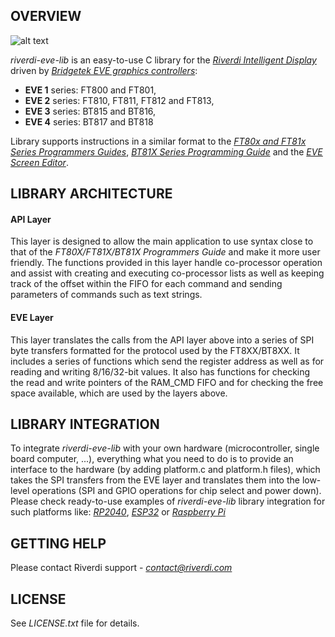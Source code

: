 OVERVIEW
--------
![alt text](http://circuitcellar.com/wp-content/uploads/2016/10/FTDI-Img.png "riverdi-logo")

*riverdi-eve-lib* is an easy-to-use C library for the [*Riverdi Intelligent Display*](https://riverdi.com/product-category/intelligent-displays/bt817q/) driven by [*Bridgetek EVE graphics controllers*](http://brtchip.com/eve/):

- __EVE 1__ series: FT800 and FT801,
- __EVE 2__ series: FT810, FT811, FT812 and FT813,
- __EVE 3__ series: BT815 and BT816,
- __EVE 4__ series: BT817 and BT818

Library supports instructions in a similar format to the [*FT80x and FT81x Series Programmers Guides*](https://brtchip.com/wp-content/uploads/Support/Documentation/Programming_Guides/ICs/EVE/FT81X_Series_Programmer_Guide.pdf), [*BT81X Series Programming Guide*](https://brtchip.com/wp-content/uploads/2022/12/BRT_AN_033_BT81X-Series-Programming-Guide.pdf) and the [*EVE Screen Editor*](https://brtchip.com/ese-2/).

LIBRARY ARCHITECTURE
--------------------

#### API Layer

This layer is designed to allow the main application to use syntax close to that of the *FT80X/FT81X/BT81X Programmers Guide* and make it more user friendly. The functions provided in this layer handle co-processor operation and assist with creating and executing co-processor lists as well as keeping track of the offset within the FIFO for each command and sending parameters of commands such as text strings.

#### EVE Layer

This layer translates the calls from the API layer above into a series of SPI byte transfers formatted for the protocol used by the FT8XX/BT8XX. It includes a series of functions which send the register address as well as for reading and writing 8/16/32-bit values. It also has functions for checking the read and write pointers of the RAM_CMD FIFO and for checking the free space available, which are used by the layers above.

LIBRARY INTEGRATION
-------------------

To integrate *riverdi-eve-lib* with your own hardware (microcontroller, single board computer, ...), everything what you need to do is to provide an interface to the hardware (by adding platform.c and platform.h files), which takes the SPI transfers from the EVE layer and translates them into the low-level operations (SPI and GPIO operations for chip select and power down). Please check ready-to-use examples of *riverdi-eve-lib* library integration for such platforms like: [*RP2040*](https://github.com/riverdi/riverdi-eve-demo-rp2040), [*ESP32*](https://github.com/riverdi/riverdi-eve-demo-esp32) or [*Raspberry Pi*](https://github.com/riverdi/riverdi-eve-demo-rpi)

GETTING HELP
------------

Please contact Riverdi support - [*<contact@riverdi.com>*](contact@riverdi.com)

LICENSE
-------

See *LICENSE.txt* file for details.

